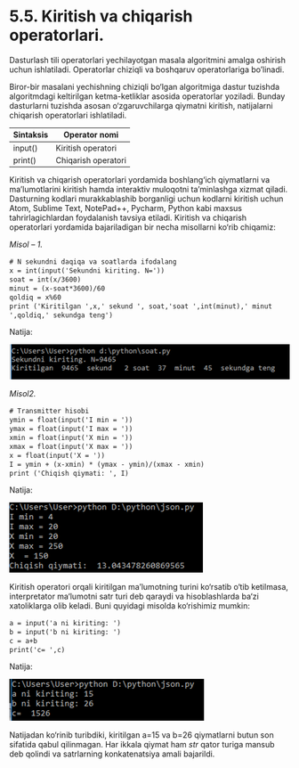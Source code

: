 # 5.5. Kiritish va chiqarish operatorlari.

Dasturlash tili operatorlari yechilayotgan masala algoritmini amalga oshirish uchun ishlatiladi. Operatorlar chiziqli va boshqaruv operatorlariga bo’linadi.

Biror-bir masalani yechishning chiziqli bo‘lgan algoritmiga dastur tuzishda algoritmdagi keltirilgan ketma-ketliklar asosida operatorlar yoziladi. Bunday dasturlarni tuzishda asosan o‘zgaruvchilarga qiymatni kiritish, natijalarni chiqarish operatorlari ishlatiladi.

| Sintaksis | Operator nomi       |
| --------- | ------------------- |
| input()   | Kiritish operatori  |
| print()   | Chiqarish operatori |

Kiritish va chiqarish operatorlari yordamida boshlang‘ich qiymatlarni va ma’lumotlarini kiritish hamda interaktiv muloqotni ta’minlashga xizmat qiladi. Dasturning kodlari murakkablashib borganligi uchun kodlarni kiritish uchun Atom, Sublime Text, NotePad++, Pycharm, Python kabi maxsus tahrirlagichlardan foydalanish tavsiya etiladi. Kiritish va chiqarish operatorlari yordamida bajariladigan bir necha misollarni ko‘rib chiqamiz:

_Misol – 1._

```
# N sekundni daqiqa va soatlarda ifodalang
x = int(input('Sekundni kiriting. N='))
soat = int(x/3600)
minut = (x-soat*3600)/60
qoldiq = x%60
print ('Kiritilgan ',x,' sekund ', soat,'soat ',int(minut),' minut ',qoldiq,' sekundga teng')
```

Natija:

![](<../../.gitbook/assets/image (4) (1) (1) (1).png>)

_Misol2._

```
# Transmitter hisobi
ymin = float(input('I min = '))
ymax = float(input('I max = '))
xmin = float(input('X min = '))
xmax = float(input('X max = '))
x = float(input('X = '))
I = ymin + (x-xmin) * (ymax - ymin)/(xmax - xmin)
print ('Chiqish qiymati: ', I)
```

Natija:

![](<../../.gitbook/assets/image (3) (1) (1).png>)

Kiritish operatori orqali kiritilgan ma’lumotning turini ko‘rsatib o‘tib ketilmasa, interpretator ma‘lumotni satr turi deb qaraydi va hisoblashlarda ba‘zi xatoliklarga olib keladi. Buni quyidagi misolda ko‘rishimiz mumkin:

```
a = input('a ni kiriting: ')
b = input('b ni kiriting: ')
c = a+b
print('c= ',c)
```

Natija:

![](<../../.gitbook/assets/image (1) (1) (1).png>)

Natijadan ko‘rinib turibdiki, kiritilgan a=15 va b=26 qiymatlarni butun son sifatida qabul qilinmagan. Har ikkala qiymat ham _str_ qator turiga mansub deb qolindi va satrlarning konkatenatsiya amali bajarildi.
